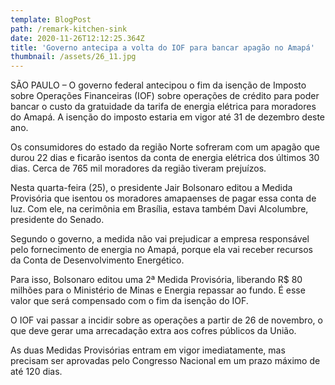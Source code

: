 ```yaml
---
template: BlogPost
path: /remark-kitchen-sink
date: 2020-11-26T12:12:25.364Z
title: 'Governo antecipa a volta do IOF para bancar apagão no Amapá'
thumbnail: /assets/26_11.jpg
---
```

SÃO PAULO – O governo federal antecipou o fim da isenção de Imposto sobre Operações Financeiras (IOF) sobre operações de crédito para poder bancar o custo da gratuidade da tarifa de energia elétrica para moradores do Amapá. A isenção do imposto estaria em vigor até 31 de dezembro deste ano.

Os consumidores do estado da região Norte sofreram com um apagão que durou 22 dias e ficarão isentos da conta de energia elétrica dos últimos 30 dias. Cerca de 765 mil moradores da região tiveram prejuízos.

Nesta quarta-feira (25), o presidente Jair Bolsonaro editou a Medida Provisória que isentou os moradores amapaenses de pagar essa conta de luz. Com ele, na cerimônia em Brasília, estava também Davi Alcolumbre, presidente do Senado.

Segundo o governo, a medida não vai prejudicar a empresa responsável pelo fornecimento de energia no Amapá, porque ela vai receber recursos da Conta de Desenvolvimento Energético.

Para isso, Bolsonaro editou uma 2ª Medida Provisória, liberando R$ 80 milhões para o Ministério de Minas e Energia repassar ao fundo. É esse valor que será compensado com o fim da isenção do IOF.

O IOF vai passar a incidir sobre as operações a partir de 26 de novembro, o que deve gerar uma arrecadação extra aos cofres públicos da União.

As duas Medidas Provisórias entram em vigor imediatamente, mas precisam ser aprovadas pelo Congresso Nacional em um prazo máximo de até 120 dias.

